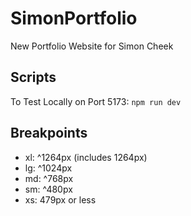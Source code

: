 # SimonPortfolio
New Portfolio Website for Simon Cheek

## Scripts

To Test Locally on Port 5173: `npm run dev`

## Breakpoints

- xl: ^1264px (includes 1264px)
- lg: ^1024px
- md: ^768px
- sm: ^480px
- xs: 479px or less
